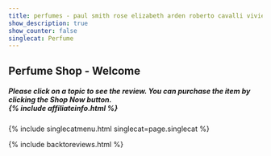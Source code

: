 ```yaml
---
title: perfumes - paul smith rose elizabeth arden roberto cavalli vivienne westwood boudoir edt scent
show_description: true
show_counter: false
singlecat: Perfume
---
```

## Perfume Shop - Welcome
<h5>

Please click on a topic to see the review. You can purchase the item by clicking the <em>Shop Now</em> button.
<br />
{% include affiliateinfo.html %}

</h5>

{% include singlecatmenu.html singlecat=page.singlecat %}

{% include backtoreviews.html %}
<br />